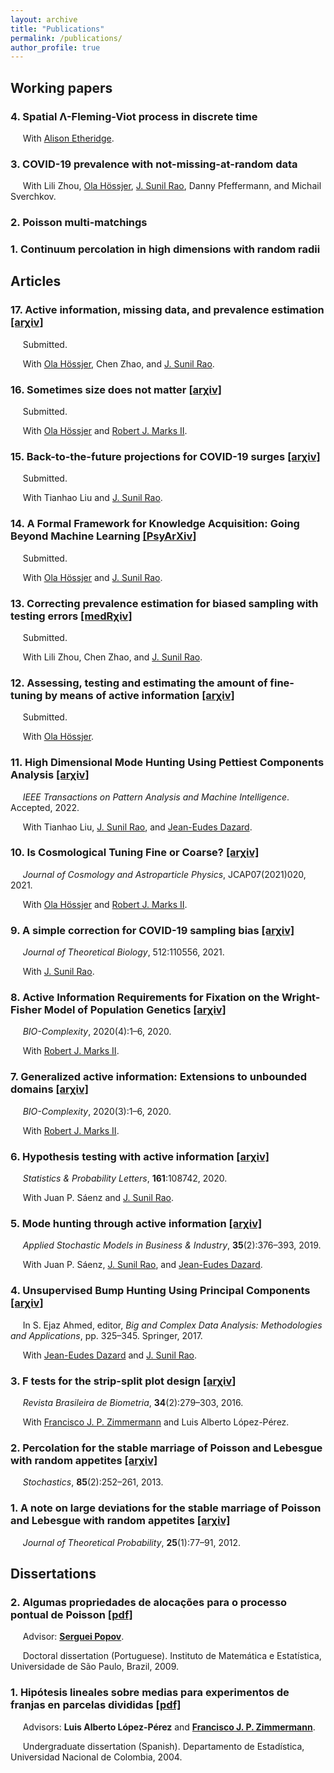 ```yaml
---
layout: archive
title: "Publications"
permalink: /publications/
author_profile: true
---
```


## Working papers


### 4. Spatial Λ-Fleming-Viot process in discrete time
&nbsp;&nbsp;&nbsp;&nbsp; With [Alison Etheridge](https://www.stats.ox.ac.uk/all-people/alison-etheridge/).

### 3. COVID-19 prevalence with not-missing-at-random data
&nbsp;&nbsp;&nbsp;&nbsp; With Lili Zhou, [Ola Hössjer](https://www.su.se/english/profiles/ohssj-1.182541), [J. Sunil Rao](https://www.jsunilrao.com/), Danny Pfeffermann, and Michail Sverchkov.

### 2. Poisson multi-matchings

### 1. Continuum percolation in high dimensions with random radii


## Articles

### 17. Active information, missing data, and prevalence estimation [[arχiv]](https://arxiv.org/pdf/2206.05120.pdf)
&nbsp;&nbsp;&nbsp;&nbsp; Submitted.

&nbsp;&nbsp;&nbsp;&nbsp; With [Ola Hössjer](https://www.su.se/english/profiles/ohssj-1.182541), Chen Zhao, and [J. Sunil Rao](https://www.jsunilrao.com/).


### 16. Sometimes size does not matter [[arχiv]](https://arxiv.org/pdf/2204.11780.pdf)
&nbsp;&nbsp;&nbsp;&nbsp; Submitted.

&nbsp;&nbsp;&nbsp;&nbsp; With [Ola Hössjer](https://www.su.se/english/profiles/ohssj-1.182541) and [Robert J. Marks II](https://robertmarks.org).


### 15. Back-to-the-future projections for COVID-19 surges [[arχiv]](https://arxiv.org/pdf/2202.08928.pdf)
&nbsp;&nbsp;&nbsp;&nbsp; Submitted.

&nbsp;&nbsp;&nbsp;&nbsp; With Tianhao Liu and [J. Sunil Rao](https://www.jsunilrao.com/).


### 14. A Formal Framework for Knowledge Acquisition: Going Beyond Machine Learning [[PsyArXiv]](https://psyarxiv.com/qt5kw/)
&nbsp;&nbsp;&nbsp;&nbsp; Submitted.

&nbsp;&nbsp;&nbsp;&nbsp; With [Ola Hössjer](https://www.su.se/english/profiles/ohssj-1.182541) and [J. Sunil Rao](https://www.jsunilrao.com/).


### 13. Correcting prevalence estimation for biased sampling with testing errors [[medRχiv]](https://www.medrxiv.org/content/10.1101/2021.11.12.21266254v2.full.pdf)
&nbsp;&nbsp;&nbsp;&nbsp; Submitted. 

&nbsp;&nbsp;&nbsp;&nbsp; With Lili Zhou, Chen Zhao, and [J. Sunil Rao](https://www.jsunilrao.com/).


### 12. Assessing, testing and estimating the amount of fine-tuning by means of active information [[arχiv]](https://arxiv.org/pdf/2208.13828.pdf)
&nbsp;&nbsp;&nbsp;&nbsp; Submitted. 

&nbsp;&nbsp;&nbsp;&nbsp; With [Ola Hössjer](https://www.su.se/english/profiles/ohssj-1.182541).


### 11. High Dimensional Mode Hunting Using Pettiest Components Analysis [[arχiv]](https://arxiv.org/pdf/2101.04288.pdf)
&nbsp;&nbsp;&nbsp;&nbsp; _IEEE Transactions on Pattern Analysis and Machine Intelligence_. Accepted, 2022. 

&nbsp;&nbsp;&nbsp;&nbsp; With Tianhao Liu, [J. Sunil Rao](https://www.jsunilrao.com/), and [Jean-Eudes Dazard](https://case.academia.edu/JED).


### 10. Is Cosmological Tuning Fine or Coarse? [[arχiv]](https://arxiv.org/pdf/2104.05400.pdf)
&nbsp;&nbsp;&nbsp;&nbsp; _Journal of Cosmology and Astroparticle Physics_, JCAP07(2021)020, 2021. 

&nbsp;&nbsp;&nbsp;&nbsp; With [Ola Hössjer](https://www.su.se/english/profiles/ohssj-1.182541) and [Robert J. Marks II](https://robertmarks.org).


### 9. A simple correction for COVID-19 sampling bias [[arχiv]](https://arxiv.org/pdf/2007.07426.pdf)
&nbsp;&nbsp;&nbsp;&nbsp; _Journal of Theoretical Biology_, 512:110556, 2021. 

&nbsp;&nbsp;&nbsp;&nbsp; With [J. Sunil Rao](https://www.jsunilrao.com/).


### 8. Active Information Requirements for Fixation on the Wright-Fisher Model of Population Genetics [[arχiv]](https://arxiv.org/pdf/2111.06909.pdf)
&nbsp;&nbsp;&nbsp;&nbsp; _BIO-Complexity_, 2020(4):1–6, 2020. 

&nbsp;&nbsp;&nbsp;&nbsp; With [Robert J. Marks II](https://robertmarks.org).


### 7. Generalized active information: Extensions to unbounded domains [[arχiv]](https://arxiv.org/pdf/2111.06865.pdf)
&nbsp;&nbsp;&nbsp;&nbsp; _BIO-Complexity_, 2020(3):1–6, 2020. 

&nbsp;&nbsp;&nbsp;&nbsp; With [Robert J. Marks II](https://robertmarks.org).


### 6. Hypothesis testing with active information [[arχiv]](https://arxiv.org/pdf/2011.04834.pdf)
&nbsp;&nbsp;&nbsp;&nbsp; _Statistics & Probability Letters_, **161**:108742, 2020.

&nbsp;&nbsp;&nbsp;&nbsp; With Juan P. Sáenz and [J. Sunil Rao](https://www.jsunilrao.com/).


### 5. Mode hunting through active information [[arχiv]](https://arxiv.org/pdf/2011.05794.pdf)
&nbsp;&nbsp;&nbsp;&nbsp; _Applied Stochastic Models in Business & Industry_, **35**(2):376–393, 2019.

&nbsp;&nbsp;&nbsp;&nbsp; With Juan P. Sáenz, [J. Sunil Rao](https://www.jsunilrao.com/), and [Jean-Eudes Dazard](https://case.academia.edu/JED).


### 4. Unsupervised Bump Hunting Using Principal Components [[arχiv]](https://arxiv.org/pdf/1409.8630.pdf)
&nbsp;&nbsp;&nbsp;&nbsp; In S. Ejaz Ahmed, editor, _Big and Complex Data Analysis: Methodologies and Applications_, pp. 325–345. Springer, 2017.

&nbsp;&nbsp;&nbsp;&nbsp; With [Jean-Eudes Dazard](https://case.academia.edu/JED) and [J. Sunil Rao](https://www.jsunilrao.com/).


### 3. F tests for the strip-split plot design [[arχiv]](https://arxiv.org/pdf/1507.07466.pdf)
&nbsp;&nbsp;&nbsp;&nbsp; _Revista Brasileira de Biometria_, **34**(2):279–303, 2016.

&nbsp;&nbsp;&nbsp;&nbsp; With [Francisco J. P. Zimmermann](https://independent.academia.edu/FranciscoZimmermann) and Luis Alberto López-Pérez.


### 2. Percolation for the stable marriage of Poisson and Lebesgue with random appetites [[arχiv]](https://arxiv.org/pdf/0909.5325.pdf)
&nbsp;&nbsp;&nbsp;&nbsp; _Stochastics_, **85**(2):252–261, 2013. 


### 1. A note on large deviations for the stable marriage of Poisson and Lebesgue with random appetites [[arχiv]](https://arxiv.org/pdf/0911.1429.pdf)
&nbsp;&nbsp;&nbsp;&nbsp; _Journal of Theoretical Probability_, **25**(1):77–91, 2012.



## Dissertations


### 2. Algumas propriedades de alocações para o processo pontual de Poisson [[pdf]](https://danielandresgp.github.io/files/TesisDoutorado.pdf)

&nbsp;&nbsp;&nbsp;&nbsp; Advisor: **[Serguei Popov](https://www.fc.up.pt/pessoas/serguei.popov/)**.

&nbsp;&nbsp;&nbsp;&nbsp; Doctoral dissertation (Portuguese). Instituto de Matemática e Estatística, Universidade de São Paulo, Brazil, 2009. 

### 1. Hipótesis lineales sobre medias para experimentos de franjas en parcelas divididas [[pdf]](https://danielandresgp.github.io/files/TesisPregrado.pdf)

&nbsp;&nbsp;&nbsp;&nbsp; Advisors: **Luis Alberto López-Pérez** and **[Francisco J. P. Zimmermann](https://independent.academia.edu/FranciscoZimmermann)**.

&nbsp;&nbsp;&nbsp;&nbsp; Undergraduate dissertation (Spanish). Departamento de Estadística, Universidad Nacional de Colombia, 2004. 
